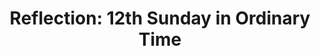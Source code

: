 ---
title: "Reflection: 12th Sunday in Ordinary Time"
layout: reader
description: "Homilist: Rev. Fr. Derrick Seyram Senanu, St. Theresa Catholic Church, Begoro"
feature_image: posts/reflection-12th-sunday-in-ordinary-time-year-a.jpg
category: reflection
published: true
---
